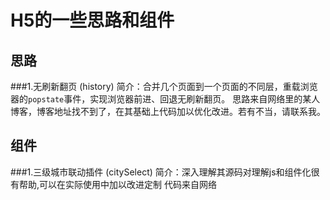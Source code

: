 # H5的一些思路和组件
## 思路
###1.无刷新翻页 (history) 
    简介：合并几个页面到一个页面的不同层，重载浏览器的`popstate`事件，实现浏览器前进、回退无刷新翻页。
    思路来自网络里的某人博客，博客地址找不到了，在其基础上代码加以优化改进。若有不当，请联系我。
## 组件
###1.三级城市联动插件 (citySelect)
    简介：深入理解其源码对理解js和组件化很有帮助,可以在实际使用中加以改进定制
    代码来自网络